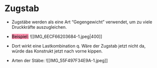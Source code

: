 # Zugstab
- Zugstäbe werden als eine Art “Gegengewicht” verwendet, um zu viele Druckkräfte auszugleichen.

- <mark style="background: #FF5582A6;">Beispiel:</mark> 
![[IMG_6ECF66203684-1.jpeg|400]]
- Dort wirkt eine Lastkombination q. Wäre der Zugstab jetzt nicht da, würde das Konstrukt jetzt nach vorne kippen.

- Arten der Stäbe:
![[IMG_55F497F34E9A-1.jpeg]]